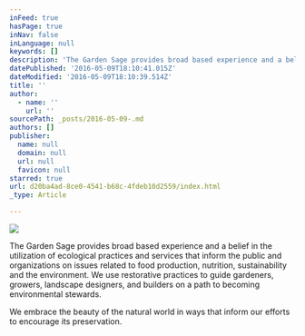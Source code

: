 ```yaml
---
inFeed: true
hasPage: true
inNav: false
inLanguage: null
keywords: []
description: 'The Garden Sage provides broad based experience and a belief in the utilization of ecological practices and services that inform the public and organizations on issues related to food production, nutrition, sustainability and the environment. We use restorative practices to guide gardeners, growers, landscape designers, and builders on a path to becoming environmental stewards.'
datePublished: '2016-05-09T18:10:41.015Z'
dateModified: '2016-05-09T18:10:39.514Z'
title: ''
author:
  - name: ''
    url: ''
sourcePath: _posts/2016-05-09-.md
authors: []
publisher:
  name: null
  domain: null
  url: null
  favicon: null
starred: true
url: d20ba4ad-8ce0-4541-b68c-4fdeb10d2559/index.html
_type: Article

---
```

![](https://the-grid-user-content.s3-us-west-2.amazonaws.com/d4270624-d32f-4acf-bbe9-2f1b2f1468d3.jpg)

The Garden Sage provides broad based experience and a belief in the utilization of ecological practices and services that inform the public and organizations on issues related to food production, nutrition, sustainability and the environment. We use restorative practices to guide gardeners, growers, landscape designers, and builders on a path to becoming environmental stewards.

We embrace the beauty of the natural world in ways that inform our efforts to encourage its preservation.